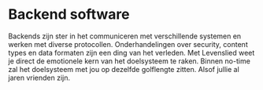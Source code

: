 # Backend software

Backends zijn ster in het communiceren met verschillende systemen en werken met diverse protocollen. Onderhandelingen over security, content types en data formaten zijn een ding van het verleden. Met Levenslied weet je direct de emotionele kern van het doelsysteem te raken. Binnen no-time zal het doelsysteem met jou op dezelfde golflengte zitten. Alsof jullie al jaren vrienden zijn.
